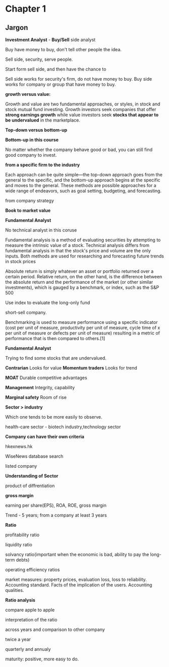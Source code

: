 # Chapter 1

## Jargon

**Investment Analyst** - **Buy/Sell** side analyst

Buy have money to buy, don't tell other people the idea.

Sell side, security, serve people. 

Start form sell side, and then have the chance to 

Sell side works for security's firm, do not have money to buy. Buy side works for company or group that have money to buy.

**growth versus value:**

Growth and value are two fundamental approaches, or styles, in stock and stock mutual fund investing. Growth investors seek companies that offer **strong earnings growth** while value investors seek **stocks that appear to be undervalued** in the marketplace.

**Top-down versus bottom-up**

**Bottom-up in this course**

No matter whether the company behave good or bad, you can still find good company to invest. 

**from a specific firm to the industry**

Each approach can be quite simple—the top-down approach goes from the general to the specific, and the bottom-up approach begins at the specific and moves to the general. These methods are possible approaches for a wide range of endeavors, such as goal setting, budgeting, and forecasting.

from company strategy

**Book to market value**

**Fundamental Analyst**

No technical analyst in this coruse

Fundamental analysis is a method of evaluating securities by attempting to measure the intrinsic value of a stock. Technical analysis differs from fundamental analysis in that the stock's price and volume are the only inputs. Both methods are used for researching and forecasting future trends in stock prices

Absolute return is simply whatever an asset or portfolio returned over a certain period. Relative return, on the other hand, is the difference between the absolute return and the performance of the market (or other similar investments), which is gauged by a benchmark, or index, such as the S&P 500

Use index to evaluate the long-only fund

short-sell company.

Benchmarking is used to measure performance using a specific indicator (cost per unit of measure, productivity per unit of measure, cycle time of x per unit of measure or defects per unit of measure) resulting in a metric of performance that is then compared to others.[1]

**Fundamental Analyst**

Trying to find some stocks that are undervalued.

**Contrarian** Looks for value **Momentum traders** Looks for trend


**MOAT** Durable competitive advantages

**Management** Integrity, capability

**Marginal safety** Room of rise

**Sector > industry**

Which one tends to be more easily to observe.

health-care sector - biotech industry,technology sector

**Company can have their own criteria**

hkexnews.hk

WiseNews database search

listed company

**Understanding of Sector**

product of diffrentiation

**gross margin**

earning per share(EPS), ROA, ROE, gross margin

Trend - 5 years; from a company at least 3 years

**Ratio**

profitability ratio

liquidity ratio

solvancy ratio(important when the economic is bad, ability to pay the long-term debts)

operating efficiency ratios

market measures: property prices, evaluation loss, loss to reliability. Accounting standard. Facts of the implication of the users. Accounting qualities.

**Ratio analysis**

compare apple to apple

interpretation of the ratio

across years and comparison to other company

twice a year

quarterly and annualy

maturity: positive, more easy to do.
